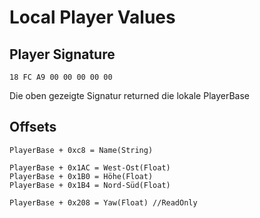 # Local Player Values

## Player Signature

````
18 FC A9 00 00 00 00 00
````

Die oben gezeigte Signatur returned die lokale PlayerBase

## Offsets

````
PlayerBase + 0xc8 = Name(String)

PlayerBase + 0x1AC = West-Ost(Float)
PlayerBase + 0x1B0 = Höhe(Float)
PlayerBase + 0x1B4 = Nord-Süd(Float)

PlayerBase + 0x208 = Yaw(Float) //ReadOnly
````
